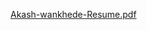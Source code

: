 [Akash-wankhede-Resume.pdf](https://github.com/user-attachments/files/22542889/Akash-wankhede-Resume.pdf)


